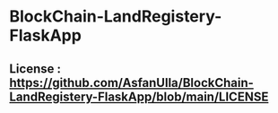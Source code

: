 # BlockChain-LandRegistery-FlaskApp

## License : https://github.com/AsfanUlla/BlockChain-LandRegistery-FlaskApp/blob/main/LICENSE
